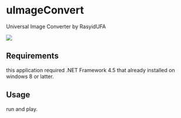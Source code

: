 # uImageConvert
Universal Image Converter by RasyidUFA

<img src="https://img.shields.io/github/issues/rasyidf/uImageConvert.svg?style=flat-square"/>

## Requirements
this application required .NET Framework 4.5 that already installed on windows 8 or latter.

## Usage
run and play.
